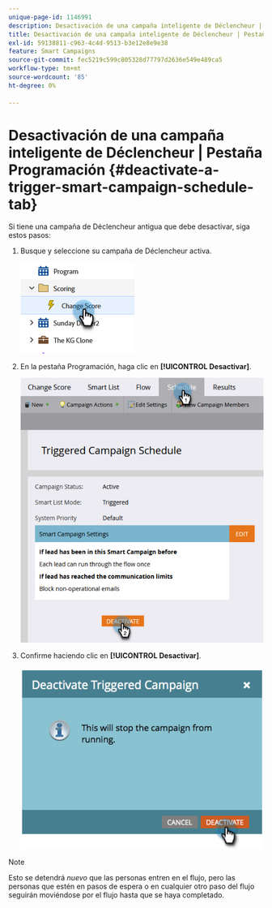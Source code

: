 ```yaml
---
unique-page-id: 1146991
description: Desactivación de una campaña inteligente de Déclencheur | Pestaña Programación - Documentos de Marketo - Documentación del producto
title: Desactivación de una campaña inteligente de Déclencheur | Pestaña Programación
exl-id: 59138811-c963-4c4d-9513-b3e12e8e9e38
feature: Smart Campaigns
source-git-commit: fec5219c599c805328d77797d2636e549e489ca5
workflow-type: tm+mt
source-wordcount: '85'
ht-degree: 0%

---
```


# Desactivación de una campaña inteligente de Déclencheur | Pestaña Programación {#deactivate-a-trigger-smart-campaign-schedule-tab}

Si tiene una campaña de Déclencheur antigua que debe desactivar, siga estos pasos:

1. Busque y seleccione su campaña de Déclencheur activa.

   ![](assets/deactivate-a-trigger-smart-campaign-schedule-tab-1.png)

1. En la pestaña Programación, haga clic en **[!UICONTROL Desactivar]**.

   ![](assets/deactivate-a-trigger-smart-campaign-schedule-tab-2.png)

1. Confirme haciendo clic en **[!UICONTROL Desactivar]**.

   ![](assets/deactivate-a-trigger-smart-campaign-schedule-tab-3.png)

>[!NOTE]
>
>Esto se detendrá _nuevo_ que las personas entren en el flujo, pero las personas que estén en pasos de espera o en cualquier otro paso del flujo seguirán moviéndose por el flujo hasta que se haya completado.
